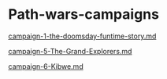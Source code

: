 # Path-wars-campaigns

[campaign-1-the-doomsday-funtime-story.md](campaign-1-the-doomsday-funtime-story.md)

[campaign-5-The-Grand-Explorers.md](campaign-5-The-Grand-Explorers.md)

[campaign-6-Kibwe.md](campaign-6-Kibwe.md)
